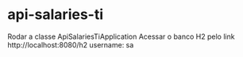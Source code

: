 # api-salaries-ti
Rodar a classe ApiSalariesTiApplication 
Acessar o banco H2 pelo link http://localhost:8080/h2  username: sa

